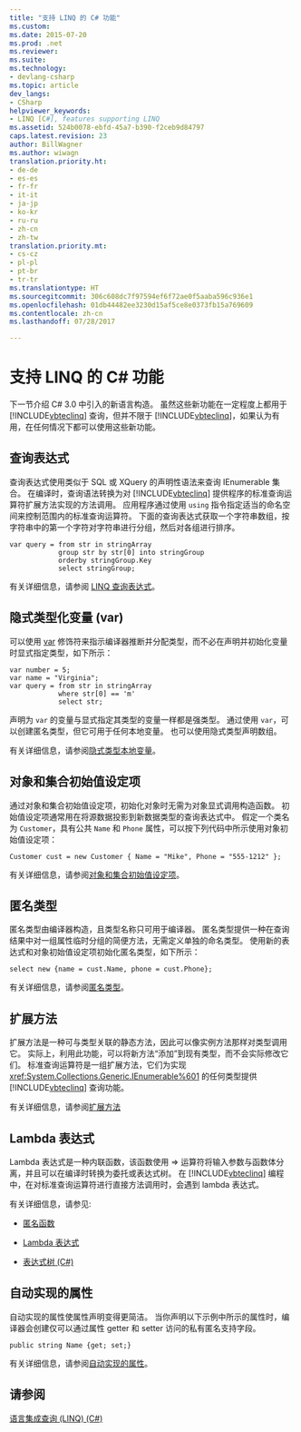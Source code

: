 ```yaml
---
title: "支持 LINQ 的 C# 功能"
ms.custom: 
ms.date: 2015-07-20
ms.prod: .net
ms.reviewer: 
ms.suite: 
ms.technology:
- devlang-csharp
ms.topic: article
dev_langs:
- CSharp
helpviewer_keywords:
- LINQ [C#], features supporting LINQ
ms.assetid: 524b0078-ebfd-45a7-b390-f2ceb9d84797
caps.latest.revision: 23
author: BillWagner
ms.author: wiwagn
translation.priority.ht:
- de-de
- es-es
- fr-fr
- it-it
- ja-jp
- ko-kr
- ru-ru
- zh-cn
- zh-tw
translation.priority.mt:
- cs-cz
- pl-pl
- pt-br
- tr-tr
ms.translationtype: HT
ms.sourcegitcommit: 306c608dc7f97594ef6f72ae0f5aaba596c936e1
ms.openlocfilehash: 01db44482ee3230d15af5ce8e0373fb15a769609
ms.contentlocale: zh-cn
ms.lasthandoff: 07/28/2017

---
```

# <a name="c-features-that-support-linq"></a>支持 LINQ 的 C# 功能
下一节介绍 C# 3.0 中引入的新语言构造。 虽然这些新功能在一定程度上都用于 [!INCLUDE[vbteclinq](~/includes/vbteclinq-md.md)] 查询，但并不限于 [!INCLUDE[vbteclinq](~/includes/vbteclinq-md.md)]，如果认为有用，在任何情况下都可以使用这些新功能。  
  
## <a name="query-expressions"></a>查询表达式  
 查询表达式使用类似于 SQL 或 XQuery 的声明性语法来查询 IEnumerable 集合。 在编译时，查询语法转换为对 [!INCLUDE[vbteclinq](~/includes/vbteclinq-md.md)] 提供程序的标准查询运算符扩展方法实现的方法调用。 应用程序通过使用 `using` 指令指定适当的命名空间来控制范围内的标准查询运算符。 下面的查询表达式获取一个字符串数组，按字符串中的第一个字符对字符串进行分组，然后对各组进行排序。  
  
```  
var query = from str in stringArray  
            group str by str[0] into stringGroup  
            orderby stringGroup.Key  
            select stringGroup;  
```  
  
 有关详细信息，请参阅 [LINQ 查询表达式](../../../../csharp/programming-guide/linq-query-expressions/index.md)。  
  
## <a name="implicitly-typed-variables-var"></a>隐式类型化变量 (var)  
 可以使用 [var](../../../../csharp/language-reference/keywords/var.md) 修饰符来指示编译器推断并分配类型，而不必在声明并初始化变量时显式指定类型，如下所示：  
  
```  
var number = 5;  
var name = "Virginia";  
var query = from str in stringArray  
            where str[0] == 'm'  
            select str;  
```  
  
 声明为 `var` 的变量与显式指定其类型的变量一样都是强类型。 通过使用 `var`，可以创建匿名类型，但它可用于任何本地变量。 也可以使用隐式类型声明数组。  
  
 有关详细信息，请参阅[隐式类型本地变量](../../../../csharp/programming-guide/classes-and-structs/implicitly-typed-local-variables.md)。  
  
## <a name="object-and-collection-initializers"></a>对象和集合初始值设定项  
 通过对象和集合初始值设定项，初始化对象时无需为对象显式调用构造函数。 初始值设定项通常用在将源数据投影到新数据类型的查询表达式中。 假定一个类名为 `Customer`，具有公共 `Name` 和 `Phone` 属性，可以按下列代码中所示使用对象初始值设定项：  
  
```  
Customer cust = new Customer { Name = "Mike", Phone = "555-1212" };  
```  
  
 有关详细信息，请参阅[对象和集合初始值设定项](../../../../csharp/programming-guide/classes-and-structs/object-and-collection-initializers.md)。  
  
## <a name="anonymous-types"></a>匿名类型  
 匿名类型由编译器构造，且类型名称只可用于编译器。 匿名类型提供一种在查询结果中对一组属性临时分组的简便方法，无需定义单独的命名类型。 使用新的表达式和对象初始值设定项初始化匿名类型，如下所示：  
  
```  
select new {name = cust.Name, phone = cust.Phone};  
```  
  
 有关详细信息，请参阅[匿名类型](../../../../csharp/programming-guide/classes-and-structs/anonymous-types.md)。  
  
## <a name="extension-methods"></a>扩展方法  
 扩展方法是一种可与类型关联的静态方法，因此可以像实例方法那样对类型调用它。 实际上，利用此功能，可以将新方法“添加”到现有类型，而不会实际修改它们。 标准查询运算符是一组扩展方法，它们为实现 <xref:System.Collections.Generic.IEnumerable%601> 的任何类型提供 [!INCLUDE[vbteclinq](~/includes/vbteclinq-md.md)] 查询功能。  
  
 有关详细信息，请参阅[扩展方法](../../../../csharp/programming-guide/classes-and-structs/extension-methods.md)  
  
## <a name="lambda-expressions"></a>Lambda 表达式  
 Lambda 表达式是一种内联函数，该函数使用 => 运算符将输入参数与函数体分离，并且可以在编译时转换为委托或表达式树。 在 [!INCLUDE[vbteclinq](~/includes/vbteclinq-md.md)] 编程中，在对标准查询运算符进行直接方法调用时，会遇到 lambda 表达式。  
  
 有关详细信息，请参见:  
  
-   [匿名函数](../../../../csharp/programming-guide/statements-expressions-operators/anonymous-functions.md)  
  
-   [Lambda 表达式](../../../../csharp/programming-guide/statements-expressions-operators/lambda-expressions.md)  
  
-   [表达式树 (C#)](../../../../csharp/programming-guide/concepts/expression-trees/index.md)  
  
## <a name="auto-implemented-properties"></a>自动实现的属性  
 自动实现的属性使属性声明变得更简洁。 当你声明以下示例中所示的属性时，编译器会创建仅可以通过属性 getter 和 setter 访问的私有匿名支持字段。  
  
```  
public string Name {get; set;}  
```  
  
 有关详细信息，请参阅[自动实现的属性](../../../../csharp/programming-guide/classes-and-structs/auto-implemented-properties.md)。  
  
## <a name="see-also"></a>请参阅  
 [语言集成查询 (LINQ) (C#)](../../../../csharp/programming-guide/concepts/linq/index.md)

